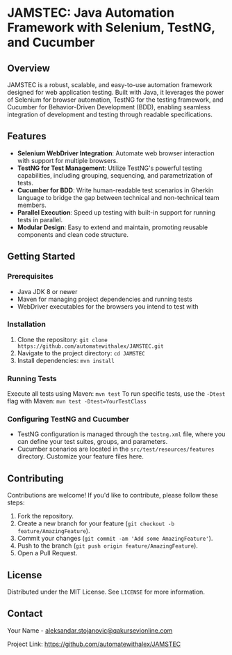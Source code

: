 # JAMSTEC: Java Automation Framework with Selenium, TestNG, and Cucumber

## Overview

JAMSTEC is a robust, scalable, and easy-to-use automation framework designed for web application testing. Built with Java, it leverages the power of Selenium for browser automation, TestNG for the testing framework, and Cucumber for Behavior-Driven Development (BDD), enabling seamless integration of development and testing through readable specifications.

## Features

- **Selenium WebDriver Integration**: Automate web browser interaction with support for multiple browsers.
- **TestNG for Test Management**: Utilize TestNG's powerful testing capabilities, including grouping, sequencing, and parametrization of tests.
- **Cucumber for BDD**: Write human-readable test scenarios in Gherkin language to bridge the gap between technical and non-technical team members.
- **Parallel Execution**: Speed up testing with built-in support for running tests in parallel.
- **Modular Design**: Easy to extend and maintain, promoting reusable components and clean code structure.

## Getting Started

### Prerequisites

- Java JDK 8 or newer
- Maven for managing project dependencies and running tests
- WebDriver executables for the browsers you intend to test with

### Installation

1. Clone the repository: `git clone https://github.com/automatewithalex/JAMSTEC.git`
2. Navigate to the project directory: `cd JAMSTEC`
3. Install dependencies: `mvn install`

### Running Tests

Execute all tests using Maven: `mvn test`
To run specific tests, use the `-Dtest` flag with Maven: `mvn test -Dtest=YourTestClass`

### Configuring TestNG and Cucumber

- TestNG configuration is managed through the `testng.xml` file, where you can define your test suites, groups, and parameters.
- Cucumber scenarios are located in the `src/test/resources/features` directory. Customize your feature files here.

## Contributing

Contributions are welcome! If you'd like to contribute, please follow these steps:

1. Fork the repository.
2. Create a new branch for your feature (`git checkout -b feature/AmazingFeature`).
3. Commit your changes (`git commit -am 'Add some AmazingFeature'`).
4. Push to the branch (`git push origin feature/AmazingFeature`).
5. Open a Pull Request.

## License

Distributed under the MIT License. See `LICENSE` for more information.

## Contact

Your Name - aleksandar.stojanovic@qakursevionline.com

Project Link: https://github.com/automatewithalex/JAMSTEC
